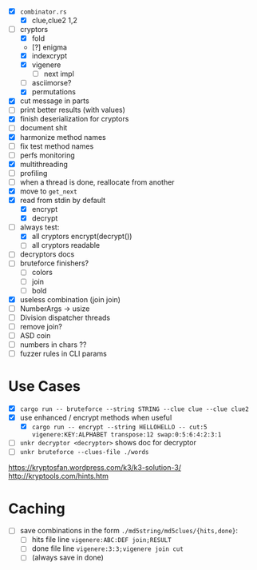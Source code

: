 - [x] `combinator.rs`
  - [x] clue,clue2 1,2
- [ ] cryptors
  - [x] fold
  - [?] enigma
  - [x] indexcrypt
  - [x] vigenere
    - [ ] next impl
  - [ ] asciimorse?
  - [x] permutations
- [x] cut message in parts
- [ ] print better results (with values)
- [x] finish deserialization for cryptors
- [ ] document shit
- [x] harmonize method names
- [ ] fix test method names
- [ ] perfs monitoring
- [x] multithreading
- [ ] profiling
- [ ] when a thread is done, reallocate from another
- [x] move to `get_next`
- [x] read from stdin by default
  - [x] encrypt
  - [x] decrypt
- [ ] always test:
  - [x] all cryptors encrypt(decrypt())
  - [ ] all cryptors readable
- [ ] decryptors docs
- [ ] bruteforce finishers?
  - [ ] colors
  - [ ] join
  - [ ] bold
- [x] useless combination (join join)
- [ ] NumberArgs -> usize
- [ ] Division dispatcher threads
- [ ] remove join?
- [ ] ASD coin
- [ ] numbers in chars ??
- [ ] fuzzer rules in CLI params

# Use Cases
- [x] `cargo run -- bruteforce --string STRING --clue clue --clue clue2 `
- [x] use enhanced / encrypt methods when useful
  - [x] `cargo run -- encrypt --string HELLOHELLO -- cut:5 vigenere:KEY:ALPHABET transpose:12 swap:0:5:6:4:2:3:1`
- [ ] `unkr decryptor <decryptor>` shows doc for decryptor
- [ ] `unkr bruteforce --clues-file ./words`

https://kryptosfan.wordpress.com/k3/k3-solution-3/
http://kryptools.com/hints.htm

# Caching

- [ ] save combinations in the form `./md5string/md5clues/{hits,done}`:
  - [ ] hits file line `vigenere:ABC:DEF join;RESULT`
  - [ ] done file line `vigenere:3:3;vigenere join cut`
  - [ ] (always save in done)
